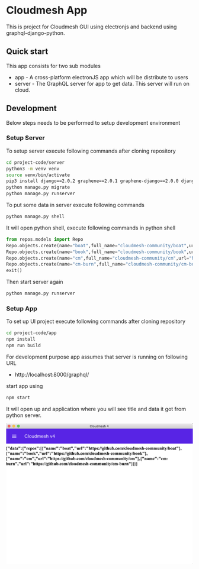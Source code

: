 # Cloudmesh App #

This is project for Cloudmesh GUI using electronjs and backend using graphql-django-python.

## Quick start

This app consists for two sub modules

* app - A cross-platform electronJS app which will be distribute to users
* server - The GraphQL server for app to get data. This server will run on cloud.

## Development

Below steps needs to be performed to setup development environment

### Setup Server

To setup server execute following commands after cloning repository

```bash
cd project-code/server
python3 -m venv venv
source venv/bin/activate
pip3 install django==2.0.2 graphene==2.0.1 graphene-django==2.0.0 django-filter==1.1.0 django-graphql-jwt==0.1.5
python manage.py migrate
python manage.py runserver
```

To put some data in server execute following commands

```bash
python manage.py shell
```

It will open python shell, execute following commands in python shell

```python
from repos.models import Repo
Repo.objects.create(name="boat",full_name="cloudmesh-community/boat",url="https://github.com/cloudmesh-community/boat",description="S.T.A.R. boat")
Repo.objects.create(name="book",full_name="cloudmesh-community/book",url="https://github.com/cloudmesh-community/book",description="Gregor von Laszewski")
Repo.objects.create(name="cm",full_name="cloudmesh-community/cm",url="https://github.com/cloudmesh-community/cm",description="Cloudmesh v4")
Repo.objects.create(name="cm-burn",full_name="cloudmesh-community/cm-burn",url="https://github.com/cloudmesh-community/cm-burn",description="Burns many SD cards so we can build a Raspberry PI cluster")
exit()
```

Then start server again

```bash
python manage.py runserver
```

### Setup App

To set up UI project execute following commands after cloning repository

```bash
cd project-code/app
npm install
npm run build
```

For development purpose app assumes that server is running on following URL

* http://localhost:8000/graphql/

start app using

```bash
npm start
```

It will open up and application where you will see title and data it got from python server.

<kbd>![](../project-paper/images/sample.png)</kbd>
